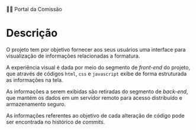 :student: Portal da Comissão

# Descrição

O projeto tem por objetivo fornecer aos seus usuários uma interface para visualização de informações relacionadas a formatura.

A experiência visual é dada por meio do segmento de *front-end* do projeto, que através de códigos `html`, `css` e `javascript` exibe de forma estruturada as informações na tela.

As informações a serem exibidas são retiradas do segmento de *back-end*, que mantém os dados em um servidor remoto para acesso distribuído e armazenamento seguro.

As informações referentes ao objetivo de cada alteração de código pode ser encontrada no histórico de *commits*.
